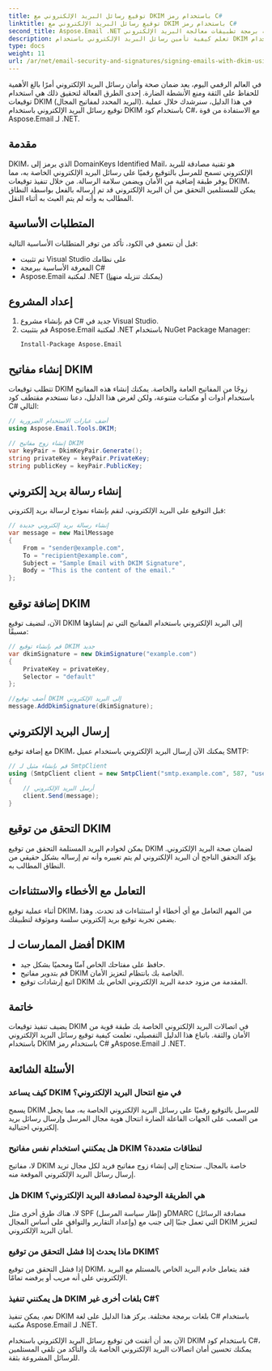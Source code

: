 ```yaml
---
title: توقيع رسائل البريد الإلكتروني مع DKIM باستخدام رمز C#
linktitle: توقيع رسائل البريد الإلكتروني مع DKIM باستخدام رمز C#
second_title: Aspose.Email .NET واجهة برمجة تطبيقات معالجة البريد الإلكتروني
description: تعلم كيفية تأمين رسائل البريد الإلكتروني باستخدام DKIM باستخدام C# وAspose.Email لـ .NET. دليل خطوة بخطوة مع كود المصدر. تعزيز الثقة والأصالة في البريد الإلكتروني.
type: docs
weight: 11
url: /ar/net/email-security-and-signatures/signing-emails-with-dkim-using-csharp-code/
---
```


في العالم الرقمي اليوم، يعد ضمان صحة وأمان رسائل البريد الإلكتروني أمرًا بالغ الأهمية للحفاظ على الثقة ومنع الأنشطة الضارة. إحدى الطرق الفعالة لتحقيق ذلك هي استخدام توقيعات DKIM (البريد المحدد لمفاتيح المجال). في هذا الدليل، سنرشدك خلال عملية توقيع رسائل البريد الإلكتروني باستخدام DKIM باستخدام كود C#، مع الاستفادة من قوة Aspose.Email لـ .NET.

## مقدمة

DKIM، الذي يرمز إلى DomainKeys Identified Mail، هو تقنية مصادقة للبريد الإلكتروني تسمح للمرسل بالتوقيع رقميًا على رسائل البريد الإلكتروني الخاصة به، مما يوفر طبقة إضافية من الأمان ويضمن سلامة الرسالة. من خلال تنفيذ توقيعات DKIM، يمكن للمستلمين التحقق من أن البريد الإلكتروني قد تم إرساله بالفعل بواسطة النطاق المطالب به وأنه لم يتم العبث به أثناء النقل.

## المتطلبات الأساسية

قبل أن نتعمق في الكود، تأكد من توفر المتطلبات الأساسية التالية:

- تم تثبيت Visual Studio على نظامك
- المعرفة الأساسية ببرمجة C#
-  Aspose.Email لمكتبة .NET (يمكنك تنزيله من[هنا](https://releases.aspose.com/email/net))

## إعداد المشروع

1. قم بإنشاء مشروع C# جديد في Visual Studio.
2. قم بتثبيت Aspose.Email لمكتبة .NET باستخدام NuGet Package Manager:
   ```
   Install-Package Aspose.Email
   ```

## إنشاء مفاتيح DKIM

تتطلب توقيعات DKIM زوجًا من المفاتيح العامة والخاصة. يمكنك إنشاء هذه المفاتيح باستخدام أدوات أو مكتبات متنوعة، ولكن لغرض هذا الدليل، دعنا نستخدم مقتطف كود C# التالي:

```csharp
// أضف عبارات الاستخدام الضرورية
using Aspose.Email.Tools.DKIM;

// إنشاء زوج مفاتيح DKIM
var keyPair = DkimKeyPair.Generate();
string privateKey = keyPair.PrivateKey;
string publicKey = keyPair.PublicKey;
```

## إنشاء رسالة بريد إلكتروني

قبل التوقيع على البريد الإلكتروني، لنقم بإنشاء نموذج لرسالة بريد إلكتروني:

```csharp
// إنشاء رسالة بريد إلكتروني جديدة
var message = new MailMessage
{
    From = "sender@example.com",
    To = "recipient@example.com",
    Subject = "Sample Email with DKIM Signature",
    Body = "This is the content of the email."
};
```

## إضافة توقيع DKIM

الآن، لنضيف توقيع DKIM إلى البريد الإلكتروني باستخدام المفاتيح التي تم إنشاؤها مسبقًا:

```csharp
// قم بإنشاء توقيع DKIM جديد
var dkimSignature = new DkimSignature("example.com")
{
    PrivateKey = privateKey,
    Selector = "default"
};

//أضف توقيع DKIM إلى البريد الإلكتروني
message.AddDkimSignature(dkimSignature);
```

## إرسال البريد الإلكتروني

مع إضافة توقيع DKIM، يمكنك الآن إرسال البريد الإلكتروني باستخدام عميل SMTP:

```csharp
// قم بإنشاء مثيل لـ SmtpClient
using (SmtpClient client = new SmtpClient("smtp.example.com", 587, "username", "password"))
{
    // أرسل البريد الإلكتروني
    client.Send(message);
}
```

## التحقق من توقيع DKIM

يمكن لخوادم البريد المستلمة التحقق من توقيع DKIM لضمان صحة البريد الإلكتروني. يؤكد التحقق الناجح أن البريد الإلكتروني لم يتم تغييره وأنه تم إرساله بشكل حقيقي من النطاق المطالب به.

## التعامل مع الأخطاء والاستثناءات

أثناء عملية توقيع DKIM، من المهم التعامل مع أي أخطاء أو استثناءات قد تحدث. وهذا يضمن تجربة توقيع بريد إلكتروني سلسة وموثوقة لتطبيقك.

## أفضل الممارسات لـ DKIM

- حافظ على مفتاحك الخاص آمنًا ومحميًا بشكل جيد.
- قم بتدوير مفاتيح DKIM الخاصة بك بانتظام لتعزيز الأمان.
- اتبع إرشادات توقيع DKIM المقدمة من مزود خدمة البريد الإلكتروني الخاص بك.

## خاتمة

يضيف تنفيذ توقيعات DKIM في اتصالات البريد الإلكتروني الخاصة بك طبقة قوية من الأمان والثقة. باتباع هذا الدليل التفصيلي، تعلمت كيفية توقيع رسائل البريد الإلكتروني باستخدام DKIM باستخدام رمز C# وAspose.Email لـ .NET.

## الأسئلة الشائعة

### كيف يساعد DKIM في منع انتحال البريد الإلكتروني؟

يسمح DKIM للمرسل بالتوقيع رقميًا على رسائل البريد الإلكتروني الخاصة به، مما يجعل من الصعب على الجهات الفاعلة الضارة انتحال هوية مجال المرسل وإرسال رسائل بريد إلكتروني احتيالية.

### هل يمكنني استخدام نفس مفاتيح DKIM لنطاقات متعددة؟

لا، مفاتيح DKIM خاصة بالمجال. ستحتاج إلى إنشاء زوج مفاتيح فريد لكل مجال تريد إرسال رسائل البريد الإلكتروني الموقعة منه.

### هل DKIM هي الطريقة الوحيدة لمصادقة البريد الإلكتروني؟

لا، هناك طرق أخرى مثل SPF (إطار سياسة المرسل) وDMARC (مصادقة الرسائل وإعداد التقارير والتوافق على أساس المجال) التي تعمل جنبًا إلى جنب مع DKIM لتعزيز أمان البريد الإلكتروني.

### ماذا يحدث إذا فشل التحقق من توقيع DKIM؟

إذا فشل التحقق من توقيع DKIM، فقد يتعامل خادم البريد الخاص بالمستلم مع البريد الإلكتروني على أنه مريب أو يرفضه تمامًا.

### هل يمكنني تنفيذ DKIM بلغات أخرى غير C#؟

نعم، يمكن تنفيذ DKIM بلغات برمجة مختلفة. يركز هذا الدليل على لغة C# باستخدام مكتبة Aspose.Email لـ .NET.

الآن بعد أن أتقنت فن توقيع رسائل البريد الإلكتروني باستخدام DKIM باستخدام كود C#، يمكنك تحسين أمان اتصالات البريد الإلكتروني الخاصة بك والتأكد من تلقي المستلمين للرسائل المشروعة بثقة.
